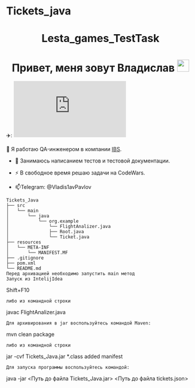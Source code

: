 # Tickets_java
<h1 align="center">Lesta_games_TestTask</a> 
<h1 align="center">Привет, меня зовут Владислав</a> 
<img src="https://github.com/blackcater/blackcater/raw/main/images/Hi.gif" height="32"/></h1>
  
✈️: [![Typing SVG](https://readme-typing-svg.herokuapp.com?&duration=6000&pause=1000color=%2336BCF7&width=1000&lines=В+данном+репозитории+находится+решение+для+тестового+задания+по+парсингу+файла+tickets.json)](https://git.io/typing-svg) 

:telescope: Я работаю QA-инженером в компании <a href="https://ibs.ru/" target="_blank">IBS</a>.

- :seedling: Занимаюсь написанием тестов и тестовой документации.

- :zap: В свободное время решаю задачи на CodeWars.

- :mailbox:Telegram: @Vladis1avPavlov
```
Tickets_Java
├── src
│   └── main
│       └── java
│           └── org.example
│               └── FlightAnalizer.java
│               ├── Root.java
│               └── Ticket.java
├── resources
│   └── META-INF
│       └── MANIFEST.MF
├── .gitignore
├── pom.xml
└── README.md
Перед архивацией необходимо запустить main метод
Запуск из IntelijIdea
```
Shift+F10 
```
либо из командной строки
```
javac FlightAnalizer.java
```
Для архивирования в jar воспользуйтесь командой Maven:
```
mvn clean package
```
либо из командной строки
```
jar -cvf Tickets_Java.jar *.class added manifest
```
Для запуска программы воспользуйтесь командой:
```
java -jar <Путь до файла Tickets_Java.jar> <Путь до файла tickets.json>
```
